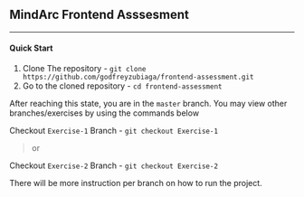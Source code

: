 ## MindArc Frontend Asssesment

---

#### Quick Start


1. Clone The repository - `git clone https://github.com/godfreyzubiaga/frontend-assessment.git`
2. Go to the cloned repository - `cd frontend-assessment`

 After reaching this state, you are in the `master` branch. You may view other branches/exercises by using the commands below

 Checkout `Exercise-1` Branch - `git checkout Exercise-1`

> or

 Checkout `Exercise-2` Branch - `git checkout Exercise-2`

There will be more instruction per branch on how to run the project.